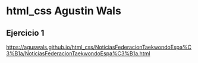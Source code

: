 # html_css Agustin Wals
## Ejercicio 1
 https://aguswals.github.io/html_css/NoticiasFederacionTaekwondoEspa%C3%B1a/NoticiasFederacionTaekwondoEspa%C3%B1a.html

